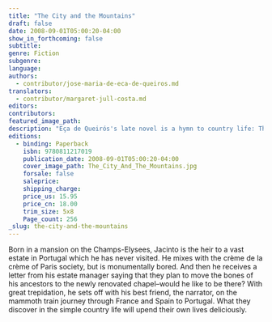 ```yaml
---
title: "The City and the Mountains"
draft: false
date: 2008-09-01T05:00:20-04:00
show_in_forthcoming: false
subtitle:
genre: Fiction
subgenre:
language:
authors:
  - contributor/jose-maria-de-eca-de-queiros.md
translators:
  - contributor/margaret-jull-costa.md
editors:
contributors:
featured_image_path:
description: "Eça de Queirós's late novel is a hymn to country life: The City and The Mountains satirizes the emptiness of city life and of modernity itself. Wonderfully funny, it bubbles with joie de vivre. "
editions:
  - binding: Paperback
    isbn: 9780811217019
    publication_date: 2008-09-01T05:00:20-04:00
    cover_image_path: The_City_And_The_Mountains.jpg
    forsale: false
    saleprice:
    shipping_charge:
    price_us: 15.95
    price_cn: 18.00
    trim_size: 5x8
    Page_count: 256
_slug: the-city-and-the-mountains
---
```


Born in a mansion on the Champs-Elysees, Jacinto is the heir to a vast estate in Portugal which he has never visited. He mixes with the crème de la crème of Paris society, but is monumentally bored. And then he receives a letter from his estate manager saying that they plan to move the bones of his ancestors to the newly renovated chapel–would he like to be there? With great trepidation, he sets off with his best friend, the narrator, on the mammoth train journey through France and Spain to Portugal. What they discover in the simple country life will upend their own lives deliciously.

